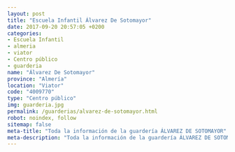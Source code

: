 ```yaml
---
layout: post
title: "Escuela Infantil Álvarez De Sotomayor"
date: 2017-09-20 20:57:05 +0200
categories:
- Escuela Infantil
- almeria
- viator
- Centro público
- guarderia
name: "Álvarez De Sotomayor"
province: "Almería"
location: "Viator"
code: "4009770"
type: "Centro público"
img: guarderia.jpg
permalink: /guarderias/alvarez-de-sotomayor.html
robot: noindex, follow
sitemap: false
meta-title: "Toda la información de la guardería ÁLVAREZ DE SOTOMAYOR"
meta-description: "Toda la información de la guardería ÁLVAREZ DE SOTOMAYOR"
---
```

